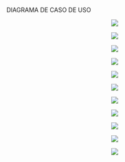DIAGRAMA DE CASO DE USO

<p align="center">
  <img src="https://i.imgur.com/f5dcYa5.png" />
</p>

<p align="center">
  <img src="https://i.imgur.com/Zr5LfWo.png" />
</p>


<p align="center">
  <img src="https://i.imgur.com/ugKTv0M.png" />
</p>

<p align="center">
  <img src="https://i.imgur.com/Oa1C09p.png" />
</p>

<p align="center">
  <img src="https://i.imgur.com/lg9bZzd.png" />
</p>

<p align="center">
  <img src="https://i.imgur.com/G51cPUr.png" />
</p>

<p align="center">
  <img src="https://i.imgur.com/UjnAtvE.png" />
</p>

<p align="center">
  <img src="https://i.imgur.com/JAHMwtO.png" />
</p>

<p align="center">
  <img src="https://i.imgur.com/uzKsqhH.png" />
</p>

<p align="center">
  <img src="https://i.imgur.com/4rR04PX.png" />
</p>

<p align="center">
  <img src="https://i.imgur.com/210QbOy.png" />
</p>
